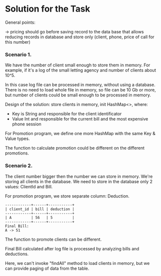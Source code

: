# Solution for the Task

General points:

-> pricing should go before saving record to the data base
that allows reducing records in database and store only 
(client, phone, price of call for this number)


### Scenario 1.

We have the number of client small enough to store them in memory.
For example, if it's a log of the small letting agency
 and number of clients about 10^5.

In this case log file can be processed in memory, without using a database.
 There is no need to load whole file in memory, so file can be 10 Gb or more, 
 but number of clients could be small enough to be processed in memory.   

Design of the solution: store clients in memory, init HashMap<>,
 where:
  
- Key is String and responsible for the client identificator
- Value Int and responsible for the current bill and the most expensive phone session

For Promotion program, we define one more HashMap with the same Key & Value types.

The function to calculate promotion could be different on the different promotions.



### Scenario 2.

The client number bigger then the number we can store in memory. 
We're storing all clients in the database.
We need to store in the database only 2 values: ClientId and Bill.

For promotion program, we store separate column: Deduction.

```
------------+------+-----------+
| client_id | bill | deduction |
------------+------+-----------+
| A         | 56   | 5         |
------------+------+-----------+
Final Bill:
A -> 51
```

The function to promote clients can be different.

Final Bill calculated after log file is processed by analyzing bills and deductions.

Here, we can't invoke "findAll" method to load clients in memory, but we can 
provide paging of data from the table. 

